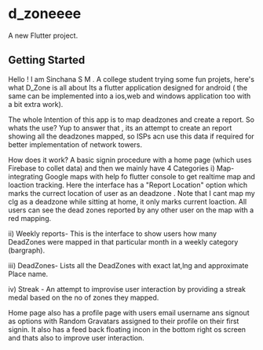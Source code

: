 # d_zoneeee

A new Flutter project.

## Getting Started
Hello ! I am Sinchana S M . A college student trying some fun projets, here's what D_Zone is all about 
Its a flutter application designed for android ( the same can be implemented into a ios,web and windows application too with a bit extra work).

The whole Intention of this app is to map deadzones and create a report. So whats the use? Yup to answer that , its an attempt to create an report showing all the deadzones mapped, so ISPs acn use this data if required for better implementation of network towers.

How does it work?
A basic signin procedure  with a home page (which uses Firebase to collet data) and then we mainly have 4 Categories 
i) Map- integrating Google maps with help fo flutter console to get realtime map and loaction tracking. Here the interface has a "Report Location" option which marks the currect location of user as an deadzone . Note that I cant map my clg as a deadzone while sitting at home, it only marks current loaction. All users can see the dead zones reported by any other user on the map with a red mapping.

ii) Weekly reports- This is the interface to show users how many DeadZones were mapped in that particular month in a weekly category (bargraph).

iii) DeadZones- Lists all the DeadZones with exact lat,lng and approximate Place name.

iv) Streak - An attempt to improvise user interaction by providing a streak medal based on the no of zones they mapped.

Home page also has a profile page with users email username ans signout as options with Random Gravatars assigned to their profile on their first signin. It also has a feed back floating incon in the bottom right os screen and thats also to improve user interaction.


